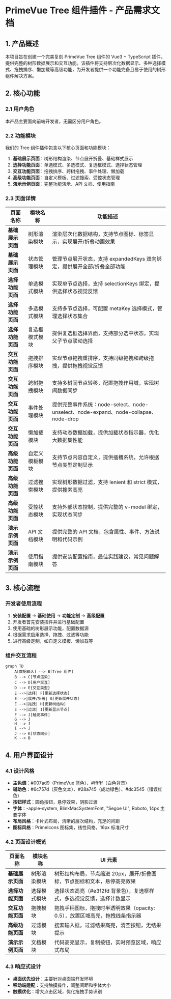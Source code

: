 # PrimeVue Tree 组件插件 - 产品需求文档

## 1. 产品概述

本项目旨在创建一个完美复刻 PrimeVue Tree 组件的 Vue3 + TypeScript 插件，提供完整的树形数据展示和交互功能。该插件将支持层次化数据显示、多种选择模式、拖拽排序、懒加载等高级功能，为开发者提供一个功能完备且易于使用的树形组件解决方案。

## 2. 核心功能

### 2.1 用户角色
本产品主要面向前端开发者，无需区分用户角色。

### 2.2 功能模块

我们的 Tree 组件插件包含以下核心页面和功能模块：

1. **基础展示页面**：树形结构渲染、节点展开折叠、基础样式展示
2. **选择功能页面**：单选模式、多选模式、复选框模式、选择状态管理
3. **交互功能页面**：拖拽排序、跨树拖拽、事件处理、懒加载
4. **高级功能页面**：自定义模板、过滤搜索、受控状态管理
5. **演示示例页面**：完整功能演示、API 文档、使用指南

### 2.3 页面详情

| 页面名称 | 模块名称 | 功能描述 |
|---------|---------|---------|
| **基础展示页面** | 树形渲染模块 | 渲染层次化数据结构，支持节点图标、标签显示，实现展开/折叠动画效果 |
| **基础展示页面** | 状态管理模块 | 管理节点展开状态，支持 expandedKeys 双向绑定，提供展开全部/折叠全部功能 |
| **选择功能页面** | 单选模式模块 | 实现单节点选择，支持 selectionKeys 绑定，提供选择状态视觉反馈 |
| **选择功能页面** | 多选模式模块 | 支持多节点选择，可配置 metaKey 选择模式，管理选择状态集合 |
| **选择功能页面** | 复选框模式模块 | 提供复选框选择界面，支持部分选中状态，实现父子节点联动选择 |
| **交互功能页面** | 拖拽排序模块 | 实现节点拖拽重排序，支持同级拖拽和跨级拖拽，提供拖拽视觉反馈 |
| **交互功能页面** | 跨树拖拽模块 | 支持多树间节点转移，配置拖拽作用域，实现树间数据同步 |
| **交互功能页面** | 事件处理模块 | 提供完整事件系统：node-select、node-unselect、node-expand、node-collapse、node-drop |
| **交互功能页面** | 懒加载模块 | 支持动态数据加载，提供加载状态指示器，优化大数据集性能 |
| **高级功能页面** | 自定义模板模块 | 支持节点内容自定义，提供插槽系统，允许根据节点类型定制显示 |
| **高级功能页面** | 过滤搜索模块 | 实现树形数据过滤，支持 lenient 和 strict 模式，提供搜索高亮 |
| **高级功能页面** | 受控状态模块 | 支持外部状态控制，提供完整的 v-model 绑定，实现状态同步 |
| **演示示例页面** | API 文档模块 | 提供完整的 API 文档，包含属性、事件、方法说明和代码示例 |
| **演示示例页面** | 使用指南模块 | 提供安装配置指南，最佳实践建议，常见问题解答 |

## 3. 核心流程

### 开发者使用流程
1. **安装配置** → **基础使用** → **功能定制** → **高级配置**
2. 开发者首先安装插件并进行基础配置
3. 使用基础的树形展示功能，配置数据源
4. 根据需求启用选择、拖拽、过滤等功能
5. 进行高级定制，如自定义模板、懒加载等

### 组件交互流程
```mermaid
graph TD
    A[数据输入] --> B[Tree 组件]
    B --> C[节点渲染]
    C --> D[用户交互]
    D --> E{交互类型}
    E -->|选择| F[更新选择状态]
    E -->|展开/折叠| G[更新展开状态]
    E -->|拖拽| H[更新树结构]
    E -->|过滤| I[更新显示节点]
    F --> J[触发事件]
    G --> J
    H --> J
    I --> J
    J --> K[状态同步]
    K --> B
```

## 4. 用户界面设计

### 4.1 设计风格
- **主色调**：#007ad9（PrimeVue 蓝色）、#ffffff（白色背景）
- **辅助色**：#6c757d（灰色文本）、#28a745（成功绿色）、#dc3545（错误红色）
- **按钮样式**：圆角按钮，悬停效果，阴影过渡
- **字体**：-apple-system, BlinkMacSystemFont, "Segoe UI", Roboto, 14px 主要字体
- **布局风格**：卡片式布局，清晰的层次结构，充足的间距
- **图标风格**：PrimeIcons 图标集，线性风格，16px 标准尺寸

### 4.2 页面设计概览

| 页面名称 | 模块名称 | UI 元素 |
|---------|---------|---------|
| **基础展示页面** | 树形渲染模块 | 树形结构布局，节点缩进 20px，展开/折叠图标，节点图标和文本，悬停高亮效果 |
| **选择功能页面** | 选择模式模块 | 选择状态高亮（#e3f2fd 背景色），复选框样式，多选视觉反馈，选择计数显示 |
| **交互功能页面** | 拖拽模块 | 拖拽手柄图标，拖拽时半透明效果（opacity: 0.5），放置区域高亮，拖拽线条指示器 |
| **高级功能页面** | 过滤模块 | 搜索输入框，过滤结果高亮，清空按钮，无结果提示 |
| **演示示例页面** | 文档模块 | 代码高亮显示，复制按钮，实时预览区域，响应式布局 |

### 4.3 响应式设计
- **桌面优先设计**：主要针对桌面端开发环境
- **移动端适配**：支持触摸操作，调整间距和字体大小
- **触摸优化**：增大点击区域，优化拖拽手势识别